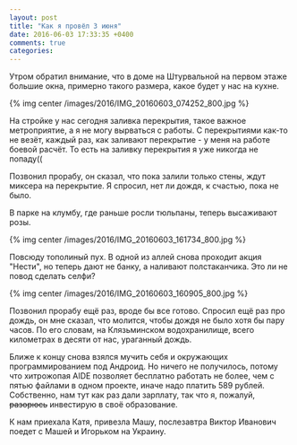 ```yaml
---
layout: post
title: "Как я провёл 3 июня"
date: 2016-06-03 17:33:35 +0400
comments: true
categories: 
---
```

Утром обратил внимание, что в доме на Штурвальной на первом этаже большие окна, примерно такого размера, какое будет у нас на кухне.

{% img center /images/2016/IMG_20160603_074252_800.jpg %}

На стройке у нас сегодня заливка перекрытия, такое важное метроприятие, а я не могу вырваться с работы. С перекрытиями как-то не везёт, каждый раз, как заливают перекрытие - у меня на работе боевой расчёт. То есть на заливку перекрытия я уже никогда не попаду((

Позвонил прорабу, он сказал, что пока залили только стены, ждут миксера на перекрытие. Я спросил, нет ли дождя, к счастью, пока не было. 

В парке на клумбу, где раньше росли тюльпаны, теперь высаживают розы. 

{% img center /images/2016/IMG_20160603_161734_800.jpg %}

Повсюду тополиный пух. В одной из аллей снова проходит акция "Нести", но теперь дают не банку, а наливают полстаканчика. Это ли не повод сделать селфи? 

{% img center /images/2016/IMG_20160603_160905_800.jpg %}

Позвонил прорабу ещё раз, вроде бы все готово. Спросил ещё раз про дождь, он мне сказал, что молится, чтобы дождя не было хотя бы пару часов. По его словам, на Клязьминском водохранилище, всего километрах в десяти от нас, ураганный дождь.

Ближе к концу снова взялся мучить себя и окружающих программированием под Андроид. Но ничего не получилось, потому что хитрожопая AIDE позволяет бесплатно работать не более, чем с пятью файлами в одном проекте, иначе надо платить 589 рублей. Собственно, нам тут как раз дали зарплату, так что я, пожалуй, ~~разорюсь~~ инвестирую в своё образование.

К нам приехала Катя, привезла Машу, послезавтра Виктор Иванович поедет с Машей и Игорьком на Украину.